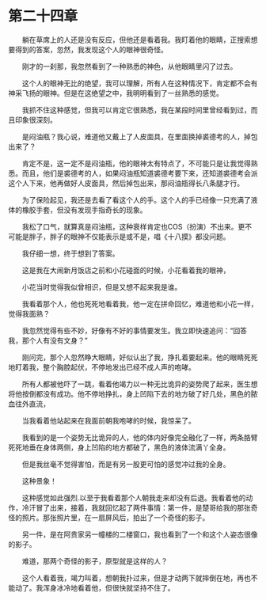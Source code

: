# 第二十四章


　　躺在草席上的人还是没有反应，但他还是看着我。我盯着他的眼睛，正搜索想要得到的答案，忽然，我发现这个人的眼神很奇怪。

　　刚才的一刹那，我忽然看到了一种熟悉的神色，从他眼睛里闪了过去。

　　这个人的眼神无比的绝望，我可以理解，所有人在这种情况下，肯定都不会有神采飞扬的眼神。但是在这绝望之中，我明明看到了一丝熟悉的感觉。

　　我抓不住这种感觉，但我可以肯定它很熟悉，我在某段时间里曾经看到过，而且印象很深刻。

　　是闷油瓶？我心说，难道他又戴上了人皮面具，在里面换掉裘德考的人，掉包出来了？

　　肯定不是，这一定不是闷油瓶，他的眼神太有特点了，不可能只是让我觉得熟悉。而且，他们是裘德考的人，如果闷油瓶知道裘德考要下来，还知道裘德考会派这个人下来，他再做好人皮面具，然后掉包出来，那闷油瓶得长八条腿才行。

　　为了保险起见，我还是去看了看这个人的手。这个人的手已经像一只充满了液体的橡胶手套，但没有发现手指奇长的现象。

　　我松了口气，就算真是闷油瓶，这种衰样肯定也COS（扮演）不出来。更不可能是胖子，胖子的眼神不仅能表示是或不是，唱《十八摸》都没问题。

　　我仔细一想，终于想到了答案。

　　这是我在大闹新月饭店之前和小花碰面的时候，小花看着我的眼神，

　　小花当时觉得我似曾相识，但是又想不起来我是谁。

　　我看着那个人，他也死死地看着我，他一定在拼命回忆，难道他和小花一样，觉得我面熟？

　　我忽然觉得有些不妙，好像有不好的事情要发生。我立即快速追问：“回答我，那个人有没有文身？”

　　刚问完，那个人忽然睁大眼睛，好似认出了我，挣扎着要起来。他的眼睛死死地盯着我，整个胸腔起伏，不停地发出已经不成人声的咆哮。

　　所有人都被他吓了一跳，看着他竭力以一种无比诡异的姿势爬了起来，医生想将他按倒都没有成功。他不停地挣扎，身上凹陷下去的地方破了好几处，黑色的脓血往外直流，

　　当我看着他站起来在我面前朝我咆哮的时候，我惊呆了。

　　我看到的是一个姿势无比诡异的人，他的体内好像完全融化了一样，两条胳臂死死地垂在身体两侧，身上凹陷的地方都破了，黑色的液体流满丫全身。

　　但是我丝毫不觉得害怕，而是有另一股更可怕的感觉冲过我的全身。

　　这种景象！

　　这种感觉如此强烈.以至于我看着那个人朝我走来却没有后退。我看着他的动作，冷汗冒了出来，接着，我就回忆起了两件事情：第一件，是楚哥给我的那张奇怪的照片。那张照片里，在一扇屏风后，拍出了一个奇怪的影子。

　　另一件，是在阿贵家另一幢楼的二楼窗口，我也看到了一个和这个人姿态很像的影子。

　　难道，那两个奇怪的影子，原型就是这样的人？

　　这个人看着我，竭力叫着，想朝我扑过来，但是才动两下就摔倒在地，再也不能动了。我浑身冰冷地看着他，但很快就坚持不住了。

